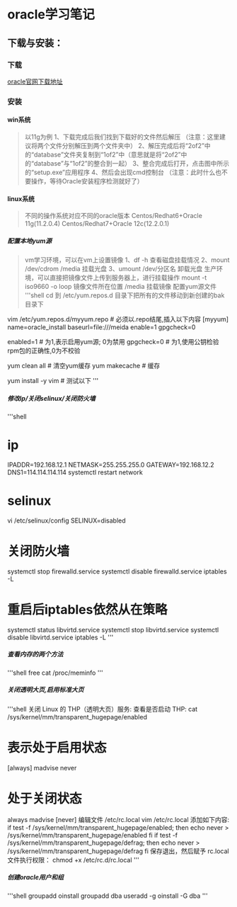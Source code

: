 # oracle学习笔记

## 下载与安装：

### 下载
[oracle官网下载地址](https://www.oracle.com/database/technologies/oracle-database-software-downloads.html)
### 安装
#### win系统
> 以11g为例
1、下载完成后我们找到下载好的文件然后解压
（注意：这里建议将两个文件分别解压到两个文件夹中）
2、解压完成后将“2of2”中的“database”文件夹复制到“1of2”中（意思就是将“2of2”中的“database”与“1of2”的整合到一起）
3、整合完成后打开，点击图中所示的“setup.exe”应用程序
4、然后会出现cmd控制台
（注意：此时什么也不要操作，等待Oracle安装程序检测就好了）
#### linux系统
> 不同的操作系统对应不同的oracle版本
> Centos/Redhat6+Oracle 11g(11.2.0.4)
> Centos/Redhat7+Oracle 12c(12.2.0.1)
##### 配置本地yum源
> vm学习环境，可以在vm上设置镜像
1、df -h 查看磁盘挂载情况
2、mount /dev/cdrom /media 挂载光盘
3、umount /dev/分区名       卸载光盘
> 生产环境，可以直接把镜像文件上传到服务器上，进行挂载操作
mount -t iso9660 -o loop 镜像文件所在位置 /media    挂载镜像
> 配置yum源文件
'''shell
cd 到 /etc/yum.repos.d 目录下把所有的文件移动到新创建的bak目录下

vim /etc/yum.repos.d/myyum.repo        # 必须以.repo结尾,插入以下内容
[myyum]
name=oracle_install
baseurl=file:///meida
enable=1
gpgcheck=0

enabled=1   # 为1,表示启用yum源; 0为禁用
gpgcheck=0  # 为1,使用公钥检验rpm包的正确性,0为不校验


yum clean all     # 清空yum缓存
yum makecache     # 缓存

yum install -y vim  # 测试以下
'''
##### 修改ip/关闭selinux/关闭防火墙
'''shell
# ip
IPADDR=192.168.12.1
NETMASK=255.255.255.0
GATEWAY=192.168.12.2
DNS1=114.114.114.114
systemctl restart network

# selinux
vi /etc/selinux/config
SELINUX=disabled

# 关闭防火墙
systemctl stop firewalld.service
systemctl disable firewalld.service
iptables -L
# 重启后iptables依然从在策略
systemctl status libvirtd.service
systemctl stop libvirtd.service
systemctl disable libvirtd.service
iptables -L
'''
##### 查看内存的两个方法
'''shell
free
cat /proc/meminfo
'''
##### 关闭透明大页,启用标准大页
'''shell
关闭 Linux 的 THP（透明大页）服务:
查看是否启动 THP:
cat  /sys/kernel/mm/transparent_hugepage/enabled
# 表示处于启用状态
[always] madvise never
# 处于关闭状态
always madvise [never]
编辑文件 /etc/rc.local
vim /etc/rc.local
添加如下内容:
if test -f /sys/kernel/mm/transparent_hugepage/enabled; then
echo never > /sys/kernel/mm/transparent_hugepage/enabled
fi
if test -f /sys/kernel/mm/transparent_hugepage/defrag; then
echo never > /sys/kernel/mm/transparent_hugepage/defrag
fi
保存退出，然后赋予 rc.local 文件执行权限：
chmod +x /etc/rc.d/rc.local
'''
##### 创建oracle用户和组
'''shell
groupadd oinstall
groupadd dba
useradd -g oinstall -G dba
'''

